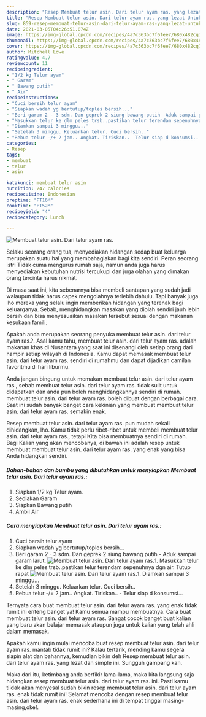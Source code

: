 ```yaml
---
description: "Resep Membuat telur asin. Dari telur ayam ras. yang lezat Untuk Jualan"
title: "Resep Membuat telur asin. Dari telur ayam ras. yang lezat Untuk Jualan"
slug: 859-resep-membuat-telur-asin-dari-telur-ayam-ras-yang-lezat-untuk-jualan
date: 2021-03-05T04:26:51.074Z
image: https://img-global.cpcdn.com/recipes/4a7c363bc7f6fee7/680x482cq70/membuat-telur-asin-dari-telur-ayam-ras-foto-resep-utama.jpg
thumbnail: https://img-global.cpcdn.com/recipes/4a7c363bc7f6fee7/680x482cq70/membuat-telur-asin-dari-telur-ayam-ras-foto-resep-utama.jpg
cover: https://img-global.cpcdn.com/recipes/4a7c363bc7f6fee7/680x482cq70/membuat-telur-asin-dari-telur-ayam-ras-foto-resep-utama.jpg
author: Mitchell Lowe
ratingvalue: 4.7
reviewcount: 11
recipeingredient:
- "1/2 kg Telur ayam"
- " Garam"
- " Bawang putih"
- " Air"
recipeinstructions:
- "Cuci bersih telur ayam"
- "Siapkan wadah yg bertutup/toples bersih..."
- "Beri garam 2 - 3 sdm. Dan geprek 2 siung bawang putih  Aduk sampai garam larut."
- "Masukkan telur ke dlm peles trsb..pastikan telur terendam sepenuhnya dgn air. Tutup rapat"
- "Diamkan sampai 3 minggu..."
- "Setelah 3 minggu. Keluarkan telur. Cuci bersih.."
- "Rebua telur -/+ 2 jam.. Angkat. Tiriskan..  Telur siap d konsumsi..."
categories:
- Resep
tags:
- membuat
- telur
- asin

katakunci: membuat telur asin 
nutrition: 247 calories
recipecuisine: Indonesian
preptime: "PT16M"
cooktime: "PT52M"
recipeyield: "4"
recipecategory: Lunch

---
```



![Membuat telur asin. Dari telur ayam ras.](https://img-global.cpcdn.com/recipes/4a7c363bc7f6fee7/680x482cq70/membuat-telur-asin-dari-telur-ayam-ras-foto-resep-utama.jpg)

Selaku seorang orang tua, menyediakan hidangan sedap buat keluarga merupakan suatu hal yang membahagiakan bagi kita sendiri. Peran seorang istri Tidak cuma mengurus rumah saja, namun anda juga harus menyediakan kebutuhan nutrisi tercukupi dan juga olahan yang dimakan orang tercinta harus nikmat.

Di masa  saat ini, kita sebenarnya bisa membeli santapan yang sudah jadi walaupun tidak harus capek mengolahnya terlebih dahulu. Tapi banyak juga lho mereka yang selalu ingin memberikan hidangan yang terenak bagi keluarganya. Sebab, menghidangkan masakan yang diolah sendiri jauh lebih bersih dan bisa menyesuaikan masakan tersebut sesuai dengan makanan kesukaan famili. 



Apakah anda merupakan seorang penyuka membuat telur asin. dari telur ayam ras.?. Asal kamu tahu, membuat telur asin. dari telur ayam ras. adalah makanan khas di Nusantara yang saat ini disenangi oleh setiap orang dari hampir setiap wilayah di Indonesia. Kamu dapat memasak membuat telur asin. dari telur ayam ras. sendiri di rumahmu dan dapat dijadikan camilan favoritmu di hari liburmu.

Anda jangan bingung untuk memakan membuat telur asin. dari telur ayam ras., sebab membuat telur asin. dari telur ayam ras. tidak sulit untuk didapatkan dan anda pun boleh menghidangkannya sendiri di rumah. membuat telur asin. dari telur ayam ras. boleh dibuat dengan berbagai cara. Saat ini sudah banyak banget cara kekinian yang membuat membuat telur asin. dari telur ayam ras. semakin enak.

Resep membuat telur asin. dari telur ayam ras. pun mudah sekali dihidangkan, lho. Kamu tidak perlu ribet-ribet untuk membeli membuat telur asin. dari telur ayam ras., tetapi Kita bisa membuatnya sendiri di rumah. Bagi Kalian yang akan mencobanya, di bawah ini adalah resep untuk membuat membuat telur asin. dari telur ayam ras. yang enak yang bisa Anda hidangkan sendiri.

<!--inarticleads1-->

##### Bahan-bahan dan bumbu yang dibutuhkan untuk menyiapkan Membuat telur asin. Dari telur ayam ras.:

1. Siapkan 1/2 kg Telur ayam.
1. Sediakan  Garam
1. Siapkan  Bawang putih
1. Ambil  Air




<!--inarticleads2-->

##### Cara menyiapkan Membuat telur asin. Dari telur ayam ras.:

1. Cuci bersih telur ayam
1. Siapkan wadah yg bertutup/toples bersih...
1. Beri garam 2 - 3 sdm. Dan geprek 2 siung bawang putih  - Aduk sampai garam larut.
<img src="https://img-global.cpcdn.com/steps/9d67c358fa164b60/160x128cq70/membuat-telur-asin-dari-telur-ayam-ras-langkah-memasak-3-foto.jpg" alt="Membuat telur asin. Dari telur ayam ras.">1. Masukkan telur ke dlm peles trsb..pastikan telur terendam sepenuhnya dgn air. Tutup rapat
<img src="https://img-global.cpcdn.com/steps/f48cd6ca4b7668fe/160x128cq70/membuat-telur-asin-dari-telur-ayam-ras-langkah-memasak-4-foto.jpg" alt="Membuat telur asin. Dari telur ayam ras.">1. Diamkan sampai 3 minggu...
1. Setelah 3 minggu. Keluarkan telur. Cuci bersih..
1. Rebua telur -/+ 2 jam.. Angkat. Tiriskan..  - Telur siap d konsumsi...




Ternyata cara buat membuat telur asin. dari telur ayam ras. yang enak tidak rumit ini enteng banget ya! Kamu semua mampu membuatnya. Cara buat membuat telur asin. dari telur ayam ras. Sangat cocok banget buat kalian yang baru akan belajar memasak ataupun juga untuk kalian yang telah ahli dalam memasak.

Apakah kamu ingin mulai mencoba buat resep membuat telur asin. dari telur ayam ras. mantab tidak rumit ini? Kalau tertarik, mending kamu segera siapin alat dan bahannya, kemudian bikin deh Resep membuat telur asin. dari telur ayam ras. yang lezat dan simple ini. Sungguh gampang kan. 

Maka dari itu, ketimbang anda berfikir lama-lama, maka kita langsung saja hidangkan resep membuat telur asin. dari telur ayam ras. ini. Pasti kamu tiidak akan menyesal sudah bikin resep membuat telur asin. dari telur ayam ras. enak tidak rumit ini! Selamat mencoba dengan resep membuat telur asin. dari telur ayam ras. enak sederhana ini di tempat tinggal masing-masing,oke!.

